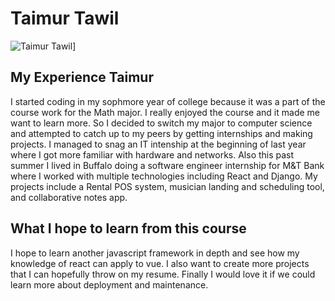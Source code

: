 # Taimur Tawil
![Taimur Tawil](https://user-images.githubusercontent.com/92693639/188778571-7da652d8-a67d-4e9b-9798-eb54d20633b1.png)]

## My Experience Taimur

I started coding in my sophmore year of college because it was a part of the course work for the Math major. I really enjoyed the course and it made me want to learn more. So I decided to switch my major to computer science and attempted to catch up to my peers by getting internships and making projects. I managed to snag an IT intenship at the beginning of last year where I got more familiar with hardware and networks. Also this past summer I lived in Buffalo doing a software engineer internship for M&T Bank where I worked with multiple technologies including React and Django. My projects include a Rental POS system, musician landing and scheduling tool, and collaborative notes app. 

## What I hope to learn from this course

I hope to learn another javascript framework in depth and see how my knowledge of react can apply to vue. I also want to create more projects that I can hopefully throw on my resume. Finally I would love it if we could learn more about deployment and maintenance.
